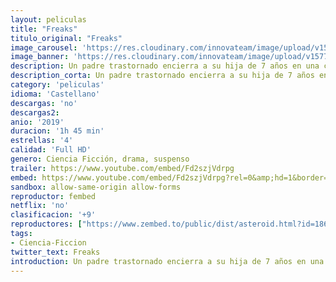 ```yaml
---
layout: peliculas
title: "Freaks"
titulo_original: "Freaks"
image_carousel: 'https://res.cloudinary.com/innovateam/image/upload/v1577302618/freaks-min_sdvssg.jpg'
image_banner: 'https://res.cloudinary.com/innovateam/image/upload/v1577302616/33313_640-min_crft2z.jpg'
description: Un padre trastornado encierra a su hija de 7 años en una casa, advirtiéndola de los peligros que hay fuera. Pero el misterioso Sr. Snowcone la convence para que se escape y se una a él en una búsqueda profunda de lazos familiares, libertad y venganza.
description_corta: Un padre trastornado encierra a su hija de 7 años en una casa, advirtiéndola de los peligros que hay fuera. Pero el misterioso Sr. Snowcone la convence para que se....
category: 'peliculas'
idioma: 'Castellano'
descargas: 'no'
descargas2:
anio: '2019'
duracion: '1h 45 min'
estrellas: '4'
calidad: 'Full HD'
genero: Ciencia Ficción, drama, suspenso
trailer: https://www.youtube.com/embed/Fd2szjVdrpg
embed: https://www.youtube.com/embed/Fd2szjVdrpg?rel=0&amp;hd=1&border=0&wmode=opaque&enablejsapi=1&modestbranding=1&controls=1&showinfo=1
sandbox: allow-same-origin allow-forms
reproductor: fembed
netflix: 'no'
clasificacion: '+9'
reproductores: ["https://www.zembed.to/public/dist/asteroid.html?id=1861289598344299d50d5abdf3417487&title=Freaks","https://upstream.to/embed-76zvggsn5g5m.html","https://gounlimited.to/embed-p92t9grl39t4.html","https://www.zembed.to/public/dist/asteroid.html?id=54f78960ec0c305236d59da5763e9c0d&title=Freaks","https://api.cuevana3.io/stream/index.php?file=ek5lbm9xYWNrS0xJMVp5b21KREk0dFBLbjVkaHhkRGdrOG1jbnBpUnhhS1YwcTJGakttMHVyV1ZiS3lmbHJQS3hiZDdxNGVXMXJheXhYaCtvck9PMzVhU3FadVkyYURhMDlLYW5walN5ZUxZMHFadnJNZlU"]
tags:
- Ciencia-Ficcion
twitter_text: Freaks
introduction: Un padre trastornado encierra a su hija de 7 años en una casa, advirtiéndola de los peligros que hay fuera. Pero el misterioso Sr. Snowcone la convence para que se. ..
---
```













